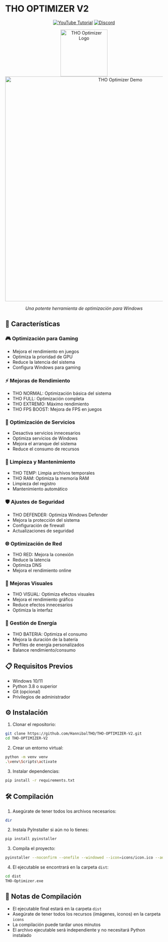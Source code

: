 # THO OPTIMIZER V2

<div align="center">

[![YouTube Tutorial](https://img.shields.io/badge/YouTube-Tutorial-red?style=for-the-badge&logo=youtube)](https://www.youtube.com/@TODO-HACK-OFFICIAL)
[![Discord](https://img.shields.io/badge/Discord-Unete-7289DA?style=for-the-badge&logo=discord)](https://discord.gg/4svwzsy3UP)

<img src="icons/1.ico" width="150" height="150" alt="THO Optimizer Logo">

<img src="vdo/v.gif" alt="THO Optimizer Demo" width="720">

*Una potente herramienta de optimización para Windows*

</div>

## 🚀 Características

### 🎮 Optimización para Gaming
- Mejora el rendimiento en juegos
- Optimiza la prioridad de GPU
- Reduce la latencia del sistema
- Configura Windows para gaming

### ⚡ Mejoras de Rendimiento
- THO NORMAL: Optimización básica del sistema
- THO FULL: Optimización completa
- THO EXTREMO: Máximo rendimiento
- THO FPS BOOST: Mejora de FPS en juegos

### 🔧 Optimización de Servicios
- Desactiva servicios innecesarios
- Optimiza servicios de Windows
- Mejora el arranque del sistema
- Reduce el consumo de recursos

### 💾 Limpieza y Mantenimiento
- THO TEMP: Limpia archivos temporales
- THO RAM: Optimiza la memoria RAM
- Limpieza del registro
- Mantenimiento automático

### 🛡️ Ajustes de Seguridad
- THO DEFENDER: Optimiza Windows Defender
- Mejora la protección del sistema
- Configuración de firewall
- Actualizaciones de seguridad

### 🌐 Optimización de Red
- THO RED: Mejora la conexión
- Reduce la latencia
- Optimiza DNS
- Mejora el rendimiento online

### 🎨 Mejoras Visuales
- THO VISUAL: Optimiza efectos visuales
- Mejora el rendimiento gráfico
- Reduce efectos innecesarios
- Optimiza la interfaz

### 🔋 Gestión de Energía
- THO BATERIA: Optimiza el consumo
- Mejora la duración de la batería
- Perfiles de energía personalizados
- Balance rendimiento/consumo

## 📋 Requisitos Previos

- Windows 10/11
- Python 3.8 o superior
- Git (opcional)
- Privilegios de administrador

## ⚙️ Instalación

1. Clonar el repositorio:
```bash
git clone https://github.com/HannibalTHO/THO-OPTIMIZER-V2.git
cd THO-OPTIMIZER-V2
```

2. Crear un entorno virtual:
```bash
python -m venv venv
.\venv\Scripts\activate
```

3. Instalar dependencias:
```bash
pip install -r requirements.txt
```

## 🛠️ Compilación

1. Asegúrate de tener todos los archivos necesarios:
```bash
dir
```

2. Instala PyInstaller si aún no lo tienes:
```bash
pip install pyinstaller
```

3. Compila el proyecto:
```bash
pyinstaller --noconfirm --onefile --windowed --icon=icons/icon.ico --add-data "icons;icons/" --name "THO-Optimizer" main.py
```

4. El ejecutable se encontrará en la carpeta `dist`:
```bash
cd dist
THO-Optimizer.exe
```

## 📝 Notas de Compilación

- El ejecutable final estará en la carpeta `dist`
- Asegúrate de tener todos los recursos (imágenes, iconos) en la carpeta `icons`
- La compilación puede tardar unos minutos
- El archivo ejecutable será independiente y no necesitará Python instalado
